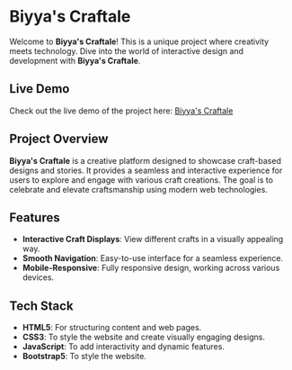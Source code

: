 # Biyya's Craftale

Welcome to **Biyya's Craftale**! This is a unique project where creativity meets technology. Dive into the world of interactive design and development with **Biyya's Craftale**.

## Live Demo

Check out the live demo of the project here: [Biyya's Craftale](https://thanzia.github.io/biyyas-craftale/)

## Project Overview

**Biyya's Craftale** is a creative platform designed to showcase craft-based designs and stories. It provides a seamless and interactive experience for users to explore and engage with various craft creations. The goal is to celebrate and elevate craftsmanship using modern web technologies.

## Features

- **Interactive Craft Displays**: View different crafts in a visually appealing way.
- **Smooth Navigation**: Easy-to-use interface for a seamless experience.
- **Mobile-Responsive**: Fully responsive design, working across various devices.
  
## Tech Stack

- **HTML5**: For structuring content and web pages.
- **CSS3**: To style the website and create visually engaging designs.
- **JavaScript**: To add interactivity and dynamic features.
- **Bootstrap5**: To style the website.

